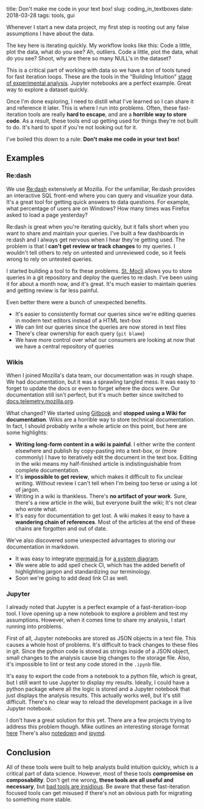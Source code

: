 title: Don't make me code in your text box!
slug: coding_in_textboxes
date: 2018-03-28
tags: tools, gui

Whenever I start a new data project,
my first step is rooting out any false assumptions I have about the data.

The key here is iterating quickly.
My workflow looks like this:
Code a little, plot the data, what do you see?
Ah, outliers.
Code a little, plot the data, what do you see?
Shoot, why are there so many NULL's in the dataset?

This is a critical part of working with data
so we have a ton of tools tuned for fast iteration loops.
These are the tools in the "Building Intuition"
[stage of experimental analysis](/stages_e13n.html).
Jupyter notebooks are a perfect example.
Great way to explore a dataset quickly.

Once I'm done exploring,
I need to distill what I've learned so I can share it and reference it later.
This is where I run into problems.
Often, these fast-iteration tools are really **hard to escape**,
and are a **horrible way to store code**.
As a result,
these tools end up getting used for things they're not built to do.
It's hard to spot if you're not looking out for it.

I've boiled this down to a rule: **Don't make me code in your text box!**

## Examples

### Re:dash

We use [Re:dash](https://redash.io/) extensively at Mozilla.
For the unfamiliar,
Re:dash provides an interactive SQL front-end
where you can query and visualize your data.
It's a great tool for getting quick answers to data questions.
For example, what percentage of users are on Windows?
How many times was Firefox asked to load a page yesterday?

Re:dash is great when you're iterating quickly,
but it falls short when you want to share and maintain your queries.
I've built a few dashboards in re:dash
and I always get nervous when I hear they're getting used.
The problem is that I **can't get review or track changes** to my queries.
I wouldn't tell others to rely on untested and unreviewed code,
so it feels wrong to rely on untested queries.

I started building a tool to fix these problems.
[St. Mocli](https://github.com/mozilla/stmocli)
allows you to store queries in a git repository
and deploy the queries to re:dash.
I've been using it for about a month now, and it's great.
It's much easier to maintain queries and getting review is far less painful.

Even better there were a bunch of unexpected benefits.

* It's easier to consistently format our queries
  since we're editing queries in modern text editors instead of a HTML text-box
* We can lint our queries since the queries are now stored in text files
* There's clear ownership for each query (`git blame`)
* We have more control over what our consumers are looking at
  now that we have a central repository of queries

### Wikis

When I joined Mozilla's data team,
our documentation was in rough shape.
We had documentation, but it was a sprawling tangled mess.
It was easy to forget to update the docs or even to forget where the docs were.
Our documentation still isn't perfect,
but it's much better since switched to 
[docs.telemetry.mozilla.org](https://docs.telemetry.mozilla.org/).


What changed?
We started using
[Gitbook](https://www.gitbook.com/) and 
**stopped using a Wiki for documentation**.
Wikis are a horrible way to store technical documentation.
In fact, I should probably write a whole article on this point,
but here are some highlights:

* **Writing long-form content in a wiki is painful**.
  I either write the content elsewhere
  and publish by copy-pasting into a text-box,
  or (more commonly) I have to iteratively edit the document in the text box.
  Editing in the wiki means my half-finished article
  is indistinguishable from complete documentation.
* It's **impossible to get review**,
  which makes it difficult to fix unclear writing.
  Without review I can't tell when I'm being too terse or using a lot of jargon.
* Writing in a wiki is thankless.
  There's **no artifact of your work**.
  Sure, there's a new article in the wiki,
  but everyone built the wiki; It's not clear who wrote what.
* It's easy for documentation to get lost.
  A wiki makes it easy to have a **wandering chain of references**.
  Most of the articles at the end of these chains are forgotten and out of date.

We've also discovered some unexpected advantages
to storing our documentation in markdown.

* It was easy to integrate [mermaid.js](https://mermaidjs.github.io/)
  for [a system diagram](https://docs.telemetry.mozilla.org/concepts/data_pipeline.html).
* We were able to add spell check CI,
  which has the added benefit of highlighting jargon
  and standardizing our terminology.
* Soon we're going to add dead link CI as well.


### Jupyter

I already noted that Jupyter is a perfect example of a fast-iteration-loop tool.
I love opening up a new notebook to explore a problem and test my assumptions.
However, when it comes time to share my analysis,
I start running into problems.

First of all, Jupyter notebooks are stored as JSON objects in a text file.
This causes a whole host of problems.
It's difficult to track changes to these files in git.
Since the python code is stored as strings inside of a JSON object,
small changes to the analysis cause big changes to the storage file.
Also, it's impossible to lint or test any code stored in the `.ipynb` file.

It's easy to export the code from a notebook to a python file, which is great,
but I still want to use Jupyter to display my results.
Ideally, I could have a python package where all the logic is stored
and a Jupyter notebook that just displays the analysis results.
This actually works well, but it's still difficult.
There's no clear way to reload the development package in a live Jupyter notebook.

I don't have a great solution for this yet.
There are a few projects trying to address this problem though.
Mike outlines an interesting storage format
[here](http://droettboom.com/blog/2018/01/18/diffable-jupyter-notebooks/)
There's also [notedown](https://github.com/aaren/notedown)
and [ipymd](https://github.com/rossant/ipymd).


## Conclusion

All of these tools were built to help analysts build intuition quickly,
which is a critical part of data science.
However, most of these tools **compromise on composability**.
Don't get me wrong, **these tools are all useful and necessary**,
but [bad tools are insidious](/bad-tools.html).
Be aware that these fast-iteration focused tools can get misused
if there's not an obvious path for migrating to something more stable.


